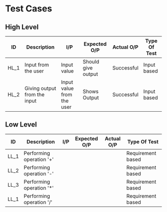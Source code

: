 # Test Cases

## High Level

| ID | Description | I/P | Expected O/P | Actual O/P | Type Of Test |
| --- | ---------- | --- | ------------- | ---------- | ----------- |
| HL_1 | Input from the user | Input value | Should give output | Successful | Input based |
| HL_2 | Giving output from the input |  Input value from the user | Shows Output | Successful | Input based |






## Low Level 

| ID | Description | I/P | Expected O/P | Actual O/P | Type Of Test |
| --- | ---------- | --- | ------------- | ---------- | ----------- |
| LL_1 | Performing operation '+' |      |     |      |  Requirement based |
| LL_2 | Performing operation '-' |      |     |      |  Requirement based |
| LL_3 | Performing operation '*'|       |     |      |  Requirement based |
| LL_1 | Performing operation '/' |     |     |      |  Requirement based |
